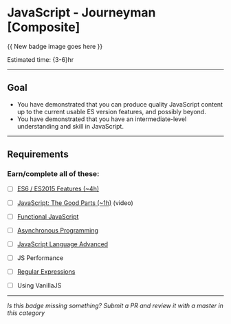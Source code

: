 # JavaScript - Journeyman [Composite]

{{ New badge image goes here }}
<!-- TODO: create new javascript badges for v2, to be consistent -->

Estimated time: {3-6}hr

-----


## Goal
- You have demonstrated that you can produce quality JavaScript content up to the current usable ES version features, and possibly beyond.
- You have demonstrated that you have an intermediate-level understanding and skill in JavaScript.


-----


## Requirements

### Earn/complete all of these:

- [ ] [ES6 / ES2015 Features (~4h)](_micro_javascript-es2015-features.md)
- [ ] [JavaScript: The Good Parts (~1h)](https://youtu.be/hQVTIJBZook) (video)
- [ ] [Functional JavaScript](_micro_function-js.md)
- [ ] [Asynchronous Programming](_micro_async-programming.md)
- [ ] [JavaScript Language Advanced](_micro_jacascript-language-advanced.md)
- [ ] JS Performance
- [ ] [Regular Expressions](_micro_regex.md)
- [ ] Using VanillaJS


-----

  *Is this badge missing something? Submit a PR and review it with a master in this category*
